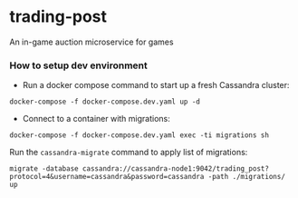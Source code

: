 # trading-post
An in-game auction microservice for games

### How to setup dev environment
- Run a docker compose command to start up a fresh Cassandra cluster: 
```
docker-compose -f docker-compose.dev.yaml up -d
```

- Connect to a container with migrations:
```
docker-compose -f docker-compose.dev.yaml exec -ti migrations sh
```

Run the `cassandra-migrate` command to apply list of migrations:
```
migrate -database cassandra://cassandra-node1:9042/trading_post?protocol=4&username=cassandra&password=cassandra -path ./migrations/ up
```

